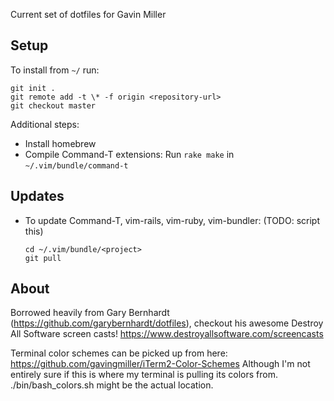 Current set of dotfiles for Gavin Miller

## Setup

To install from `~/` run:

```
git init .
git remote add -t \* -f origin <repository-url>
git checkout master
```

Additional steps:

- Install homebrew
- Compile Command-T extensions: Run `rake make` in `~/.vim/bundle/command-t`

## Updates

- To update Command-T, vim-rails, vim-ruby, vim-bundler: (TODO: script this)

  ```
  cd ~/.vim/bundle/<project>
  git pull
  ```

## About

Borrowed heavily from Gary Bernhardt (https://github.com/garybernhardt/dotfiles),
checkout his awesome Destroy All Software screen casts!
  https://www.destroyallsoftware.com/screencasts

Terminal color schemes can be picked up from here:
https://github.com/gavingmiller/iTerm2-Color-Schemes
Although I'm not entirely sure if this is where my terminal is pulling its
colors from. ./bin/bash\_colors.sh might be the actual location.

